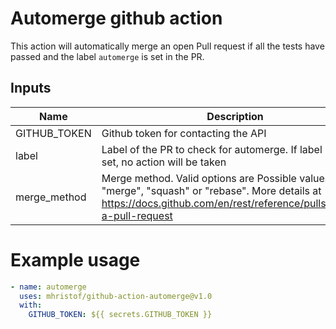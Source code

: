 # Automerge github action

This action will automatically merge an open Pull request if all the
tests have passed and the label `automerge` is set in the PR.

## Inputs

| Name | Description | Default | Required |
| ---- | ----------- | ------- | -------- |
| GITHUB_TOKEN | Github token for contacting the API |  | true|
| label | Label of the PR to check for automerge. If label is not set, no action will be taken | automerge | false|
| merge_method | Merge method. Valid options are Possible values are "merge", "squash" or "rebase". More details at https://docs.github.com/en/rest/reference/pulls#merge-a-pull-request | squash | false|

# Example usage


```yaml
- name: automerge
  uses: mhristof/github-action-automerge@v1.0
  with:
    GITHUB_TOKEN: ${{ secrets.GITHUB_TOKEN }}
```
